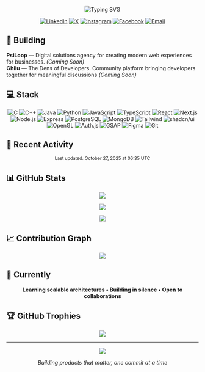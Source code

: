 <div align="center">

![Typing SVG](https://readme-typing-svg.demolab.com?font=Ubuntu&size=32&duration=2500&pause=1000&color=DC1B2E&background=00000000&center=true&vCenter=true&multiline=false&repeat=true&width=800&height=80&lines=Hello+World!;Welcome+to+my+GitHub;This+is+Iftekhar+Fahim;Software+Engineering+Student;Full+Stack+Developer;Entrepreneur;)

[![LinkedIn](https://img.shields.io/badge/LinkedIn-0077B5?style=flat&logo=linkedin&logoColor=white)](https://www.linkedin.com/in/iftekharalamfahim/)
[![X](https://img.shields.io/badge/X-000000?style=flat&logo=x&logoColor=white)](https://x.com/_IftekharFahim)
[![Instagram](https://img.shields.io/badge/Instagram-E4405F?style=flat&logo=instagram&logoColor=white)](https://www.instagram.com/_brainsect/)
[![Facebook](https://img.shields.io/badge/Facebook-1877F2?style=flat&logo=facebook&logoColor=white)](https://www.facebook.com/verminkafka)
[![Email](https://img.shields.io/badge/Email-EA4335?style=flat&logo=gmail&logoColor=white)](mailto:includefahim@gmail.com)

</div>

## 🚀 Building

**PsiLoop** — Digital solutions agency for creating modern web experiences for businesses. *(Coming Soon)*  
**Ghilu** — The Dens of Developers. Community platform bringing developers together for meaningful discussions *(Coming Soon)*

## 💻 Stack
<div align="center">  
  
![C](https://img.shields.io/badge/-C-A8B9CC?style=flat&logo=c&logoColor=black)
![C++](https://img.shields.io/badge/-C++-00599C?style=flat&logo=cplusplus&logoColor=white)
![Java](https://img.shields.io/badge/-Java-007396?style=flat&logo=openjdk&logoColor=white)
![Python](https://img.shields.io/badge/-Python-3776AB?style=flat&logo=python&logoColor=white)
![JavaScript](https://img.shields.io/badge/-JavaScript-F7DF1E?style=flat&logo=javascript&logoColor=black)
![TypeScript](https://img.shields.io/badge/-TypeScript-3178C6?style=flat&logo=typescript&logoColor=white)
![React](https://img.shields.io/badge/-React-61DAFB?style=flat&logo=react&logoColor=black)
![Next.js](https://img.shields.io/badge/-Next.js-000000?style=flat&logo=next.js&logoColor=white)
![Node.js](https://img.shields.io/badge/-Node.js-339933?style=flat&logo=node.js&logoColor=white)
![Express](https://img.shields.io/badge/-Express-000000?style=flat&logo=express&logoColor=white)
![PostgreSQL](https://img.shields.io/badge/-PostgreSQL-4169E1?style=flat&logo=postgresql&logoColor=white)
![MongoDB](https://img.shields.io/badge/-MongoDB-47A248?style=flat&logo=mongodb&logoColor=white)
![Tailwind](https://img.shields.io/badge/-Tailwind-06B6D4?style=flat&logo=tailwindcss&logoColor=white)
![shadcn/ui](https://img.shields.io/badge/-shadcn/ui-000000?style=flat&logo=shadcnui&logoColor=white)
![OpenGL](https://img.shields.io/badge/-OpenGL-5586A4?style=flat&logo=opengl&logoColor=white)
![Auth.js](https://img.shields.io/badge/-Auth.js-000000?style=flat&logo=auth0&logoColor=white)
![GSAP](https://img.shields.io/badge/-GSAP-88CE02?style=flat&logo=greensock&logoColor=black)
![Figma](https://img.shields.io/badge/-Figma-F24E1E?style=flat&logo=figma&logoColor=white)
![Git](https://img.shields.io/badge/-Git-F05032?style=flat&logo=git&logoColor=white)  

</div>  

## 📂 Recent Activity


<!--START_SECTION:activity-->
<!--END_SECTION:activity-->

<div align="center">
  <sub>Last updated: <!--LAST_UPDATED_START-->October 27, 2025 at 06:35 UTC<!--LAST_UPDATED_END--></sub>
</div>

## 📊 GitHub Stats

<div align="center">

![](https://github-readme-stats.vercel.app/api?username=iftekharalamfahim&show_icons=true&theme=dark&hide_border=true&bg_color=0D1117&title_color=58A6FF&icon_color=58A6FF&text_color=C9D1D9&count_private=true&include_all_commits=true)

![](https://git-hub-streak-stats.vercel.app?user=iftekharalamfahim&theme=github-dark-blue&hide_border=true&date_format=%5BY%20%5DM%20j)

![](https://github-readme-stats.vercel.app/api/top-langs/?username=iftekharalamfahim&layout=compact&theme=dark&hide_border=true&bg_color=0D1117&title_color=58A6FF&text_color=C9D1D9&langs_count=8)

</div>

## 📈 Contribution Graph

<div align="center">

![](https://github-readme-activity-graph.vercel.app/graph?username=iftekharalamfahim&theme=github-dark&hide_border=true&bg_color=0D1117&color=58A6FF&line=58A6FF&point=C9D1D9)

</div>

## 🎯 Currently
<div align="center">  
  
**Learning scalable architectures • Building in silence • Open to collaborations**  

</div>

## 🏆 GitHub Trophies

<div align="center">

![](https://github-profile-trophy.vercel.app/?username=iftekharalamfahim&theme=darkhub&no-frame=true&no-bg=true&row=1&column=7)

</div>

---

<div align="center">

![](https://komarev.com/ghpvc/?username=iftekharalamfahim&color=58A6FF&style=flat)

*Building products that matter, one commit at a time*

</div>
